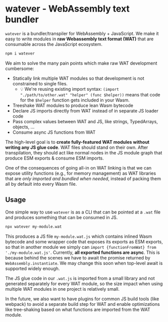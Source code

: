 # watever - WebAssembly text bundler

`watever` is a bundler/transpiler for WebAssembly + JavaScript. We make it easy to write modules in **raw Webassembly text format (WAT)** that are consumable across the JavaScript ecosystem.

```sh
npm i watever
```

We aim to solve the many pain points which make raw WAT development cumbersome:

- Statically link multiple WAT modules so that development is not constrained to single files.
  - 💡 We're reusing existing import syntax: `(import "./path/to/other.wat" "helper" (func $helper))` means that code for the `$helper` function gets included in your Wasm. <!-- - Imported WAT files get resolved like node modules, so you can distribute WAT via npm -->
- Treeshake WAT modules to produce lean Wasm bytecode
- Declare JS imports directly from WAT instead of in separate JS loader code <!--  that has to know about the WAT module's requirements -->
- Pass complex values between WAT and JS, like strings, TypedArrays, objects, ...
- Consume async JS functions from WAT

The high-level goal is to **create fully-featured WAT modules without writing any JS glue code**. WAT files should stand on their own. After transpilation, they should act like normal nodes in the JS module graph that produce ESM exports & consume ESM imports.

One of the consequences of going all-in on WAT linking is that we can expose utility functions (e.g., for memory management) as WAT libraries that are _only imported and bundled when needed_, instead of packing them all by default into every Wasm file.

## Usage

One simple way to use `watever` is as a CLI that can be pointed at a `.wat` file and produces something that can be consumed in JS.

```sh
npx watever my-module.wat
```

This produces a JS file `my-module.wat.js` which contains inlined Wasm bytecode and some wrapper code that exposes its exports as ESM exports, so that in another module we simply can `import {functionFromWat} from './my-module.wat.js'`. Currently, **all exported functions are async**. This is because behind the scenes we have to await the promise returned by `WebAssembly.instantiate`. We may change this soon when top-level await is supported widely enough.

The JS glue code in our `.wat.js` is imported from a small library and not generated separately for every WAT module, so the size impact when using multiple WAT modules in one project is relatively small.

In the future, we also want to have plugins for common JS build tools (like webpack) to avoid a separate build step for WAT and enable optimizations like tree-shaking based on what functions are imported from the WAT module.

<!-- - Enables to _statically include_ other `.wat` files with WAT import syntax : `(import "./path/to/other.wat" "helper" (func $helper (param i32)))` -->
